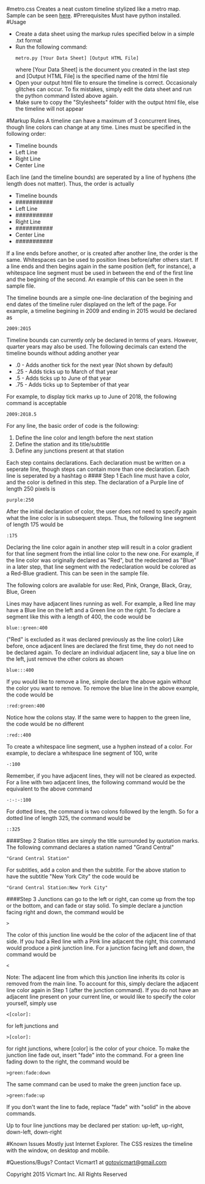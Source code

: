 #metro.css
Creates a neat custom timeline stylized like a metro map. Sample can be seen <a href="http://htmlpreview.github.io/?https://github.com/Vicmart1/metro.css/blob/master/sample.html">here</a>.
#Prerequisites
Must have python installed.
#Usage
<ul>
<li>Create a data sheet using the markup rules specified below in a simple .txt format</li>
<li>Run the following command:
<pre><code>metro.py [Your Data Sheet] [Output HTML File]</pre></code>
where [Your Data Sheet] is the document you created in the last step and [Output HTML File] is the specified name of the html file</li>
<li>Open your output html file to ensure the timeline is correct. Occasionaly glitches can occur. To fix mistakes, simply edit the data sheet and run the python command listed above again.</li>
<li>Make sure to copy the "Stylesheets" folder with the output html file, else the timeline will not appear</li>
</ul>
#Markup Rules
A timeline can have a maximum of 3 concurrent lines, though line colors can change at any time. Lines must be specified in the following order:
<ul>
<li>Timeline bounds</li>
<li>Left Line</li>
<li>Right Line</li>
<li>Center Line</li>
</ul>
Each line (and the timeline bounds) are seperated by a line of hyphens (the length does not matter). Thus, the order is actually
<ul>
<li>Timeline bounds</li>
<li>###########</li>
<li>Left Line</li>
<li>###########</li>
<li>Right Line</li>
<li>###########</li>
<li>Center Line</li>
<li>###########</li>
</ul>

If a line ends before another, or is created after another line, the order is the same. Whitespaces can be used to position lines before/after others start. If a line ends and then begins again in the same position (left, for instance), a whitespace line segment must be used in between the end of the first line and the begining of the second. An example of this can be seen in the sample file.

The timeline bounds are a simple one-line declaration of the begining and end dates of the timeline ruler displayed on the left of the page. For example, a timeline begining in 2009 and ending in 2015 would be declared as
<pre><code>2009:2015</code></pre>
Timeline bounds can currently only be declared in terms of years. However, quarter years may also be used. The following decimals can extend the timeline bounds without adding another year
<ul>
<li>.0 - Adds another tick for the next year (Not shown by default)</li>
<li>.25 - Adds ticks up to March of that year</li>
<li>.5 - Adds ticks up to June of that year</li>
<li>.75 - Adds ticks up to September of that year</li>
</ul>
For example, to display tick marks up to June of 2018, the following command is acceptable
<pre><code>2009:2018.5</code></pre>

For any line, the basic order of code is the following:
<ol>
<li>Define the line color and length before the next station</li>
<li>Define the station and its title/subtitle</li>
<li>Define any junctions present at that station</li>
</ol>
Each step contains declarations. Each declaration must be written on a seperate line, though steps can contain more than one declaration. Each line is seperated by a hashtag o
#### Step 1
Each line must have a color, and the color is defined in this step. The declaration of a Purple line of length 250 pixels is
<pre><code>purple:250</code></pre>
After the initial declaration of color, the user does not need to specify again what the line color is in subsequent steps. Thus, the following line segment of length 175 would be
<pre><code>:175</code></pre>
Declaring the line color again in another step will result in a color gradient for that line segment from the intial line color to the new one. For example, if the line color was originally declared as "Red", but the redeclared as "Blue" in a later step, that line segment with the redeclaration would be colored as a Red-Blue gradient. This can be seen in the sample file.

The following colors are available for use: Red, Pink, Orange, Black, Gray, Blue, Green

Lines may have adjacent lines running as well. For example, a Red line may have a Blue line on the left and a Green line on the right. To declare a segment like this with a length of 400, the code would be
<pre><code>blue::green:400</code></pre>
("Red" is excluded as it was declared previously as the line color) Like before, once adjacent lines are declared the first time, they do not need to be declared again. To declare an individual adjacent line, say a blue line on the left, just remove the other colors as shown
<pre><code>blue:::400</code></pre>
If you would like to remove a line, simple declare the above again without the color you want to remove. To remove the blue line in the above example, the code would be
<pre><code>:red:green:400</code></pre>
Notice how the colons stay. If the same were to happen to the green line, the code would be no different
<pre><code>:red::400</code></pre>
To create a whitespace line segment, use a hyphen instead of a color. For example, to declare a whitespace line segment of 100, write 
<pre><code>-:100</code></pre>
Remember, if you have adjacent lines, they will not be cleared as expected. For a line with two adjacent lines, the following command would be the equivalent to the above command
<pre><code>-:-:-:100</code></pre>
For dotted lines, the command is two colons followed by the length. So for a dotted line of length 325, the command would be
<pre><code>::325</code></pre>

####Step 2
Station titles are simply the title surrounded by quotation marks. The following command declares a station named "Grand Central"
<pre><code>"Grand Central Station"</code></pre>
For subtitles, add a colon and then the subtitle. For the above station to have the subtitle "New York City" the code would be
<pre><code>"Grand Central Station:New York City"</code></pre>

####Step 3
Junctions can go to the left or right, can come up from the top or the bottom, and can fade or stay solid. To simple declare a junction facing right and down, the command would be
<pre><code>></code></pre>
The color of this junction line would be the color of the adjacent line of that side. If you had a Red line with a Pink line adjacent the right, this command would produce a pink junction line. For a junction facing left and down, the command would be
<pre><code><</code></pre>
Note: The adjacent line from which this junction line inherits its color is removed from the main line. To account for this, simply declare the adjacent line color again in Step 1 (after the junction command).
If you do not have an adjacent line present on your current line, or would like to specify the color yourself, simply use
<pre><code><[color]:</code></pre>
for left junctions and 
<pre><code>>[color]:</code></pre>
for right junctions, where [color] is the color of your choice.
To make the junction line fade out, insert "fade" into the command. For a green line fading down to the right, the command would be
<pre><code>>green:fade:down</code></pre>
The same command can be used to make the green junction face up.
<pre><code>>green:fade:up</code></pre>
If you don't want the line to fade, replace "fade" with "solid" in the above commands.

Up to four line junctions may be declared per station: up-left, up-right, down-left, down-right

#Known Issues
Mostly just Internet Explorer. The CSS resizes the timeline with the window, on desktop and mobile.

#Questions/Bugs?
Contact Vicmart1 at gotovicmart@gmail.com

<footer>Copyright 2015 Vicmart Inc. All Rights Reserved</footer>
